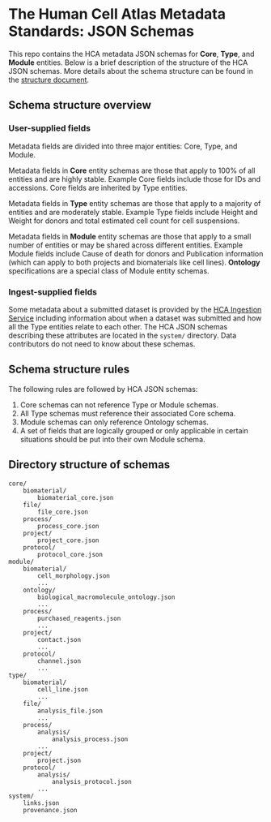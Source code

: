 # The Human Cell Atlas Metadata Standards: JSON Schemas

This repo contains the HCA metadata JSON schemas for **Core**, **Type**, and **Module** entities. Below is a brief description of the structure of the HCA JSON schemas. More details about the schema structure can be found in the [structure document](../../docs/structure.md).

## Schema structure overview

### User-supplied fields

Metadata fields are divided into three major entities: Core, Type, and Module.

Metadata fields in **Core** entity schemas are those that apply to 100% of all entities and are highly stable. Example Core fields include those for IDs and accessions. Core fields are inherited by Type entities.

Metadata fields in **Type** entity schemas are those that apply to a majority of entities and are moderately stable. Example Type fields include Height and Weight for donors and total estimated cell count for cell suspensions. 

Metadata fields in **Module** entity schemas are those that apply to a small number of entities or may be shared across different entities. Example Module fields include Cause of death for donors and Publication information (which can apply to both projects and biomaterials like cell lines). **Ontology** specifications are a special class of Module entity schemas.

### Ingest-supplied fields

Some metadata about a submitted dataset is provided by the [HCA Ingestion Service](https://github.com/HumanCellAtlas/ingest-central) including information about when a dataset was submitted and how all the Type entities relate to each other. The HCA JSON schemas describing these attributes are located in the `system/` directory. Data contributors do not need to know about these schemas.

## Schema structure rules

The following rules are followed by HCA JSON schemas:

1. Core schemas can not reference Type or Module schemas.
1. All Type schemas must reference their associated Core schema.
1. Module schemas can only reference Ontology schemas.
1. A set of fields that are logically grouped or only applicable in certain situations should be put into their own Module schema.

## Directory structure of schemas

```
core/
    biomaterial/
        biomaterial_core.json 
    file/
        file_core.json
    process/
        process_core.json
    project/
        project_core.json
    protocol/ 
        protocol_core.json
module/
    biomaterial/
        cell_morphology.json
        ...
    ontology/ 
        biological_macromolecule_ontology.json
        ...
    process/ 
        purchased_reagents.json
        ...                
    project/
        contact.json
        ...
    protocol/ 
        channel.json
        ...  
type/
    biomaterial/
        cell_line.json
        ...
    file/
        analysis_file.json
        ...
    process/
        analysis/ 
            analysis_process.json
        ...
    project/ 
        project.json
    protocol/ 
        analysis/
            analysis_protocol.json
        ...
system/
    links.json
    provenance.json 
```
